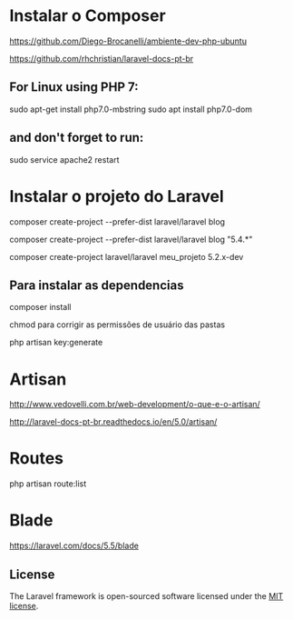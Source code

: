 # Instalar o Composer
https://github.com/Diego-Brocanelli/ambiente-dev-php-ubuntu

https://github.com/rhchristian/laravel-docs-pt-br

## For Linux using PHP 7:
sudo apt-get install php7.0-mbstring
sudo apt install php7.0-dom

## and don't forget to run:
sudo service apache2 restart

# Instalar o projeto do Laravel
composer create-project --prefer-dist laravel/laravel blog

composer create-project --prefer-dist laravel/laravel blog "5.4.*"

composer create-project laravel/laravel meu_projeto 5.2.x-dev

## Para instalar as dependencias
composer install

chmod para corrigir as permissões de usuário das pastas

php artisan key:generate

# Artisan
http://www.vedovelli.com.br/web-development/o-que-e-o-artisan/

http://laravel-docs-pt-br.readthedocs.io/en/5.0/artisan/

# Routes
php artisan route:list

# Blade
https://laravel.com/docs/5.5/blade


## License

The Laravel framework is open-sourced software licensed under the [MIT license](http://opensource.org/licenses/MIT).
